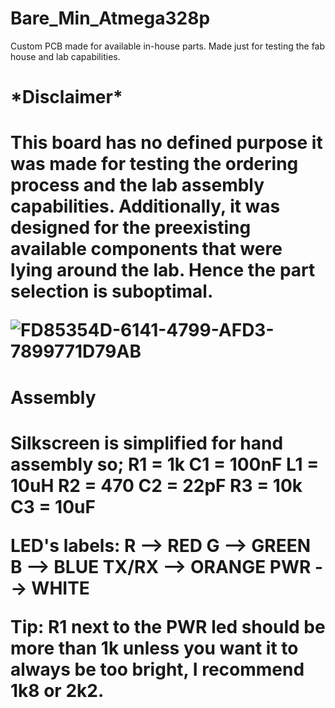 # Bare_Min_Atmega328p
Custom PCB made for available in-house parts. Made just for testing the fab house and lab capabilities.

<h1>*Disclaimer*<h1>

This board has no defined purpose it was made for testing the ordering process and the lab assembly capabilities. 
Additionally, it was designed for the preexisting available components that were lying around the lab. Hence the part selection is suboptimal.

![FD85354D-6141-4799-AFD3-7899771D79AB](https://github.com/cubeli27/Bare_Min_Atmega328p/assets/134604815/310bae56-21a8-453f-970b-b6daa55a1d49)

<h1>Assembly<h1>
Silkscreen is simplified for hand assembly so;
R1 = 1k      C1 = 100nF    L1 = 10uH
R2 = 470     C2 = 22pF 
R3 = 10k     C3 = 10uF

LED's labels:
R --> RED
G --> GREEN
B --> BLUE 
TX/RX --> ORANGE
PWR --> WHITE 

Tip: 
R1 next to the PWR led should be more than 1k unless you want it to always be too bright, I recommend 1k8 or 2k2.
